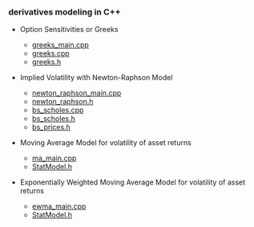### derivatives modeling in C++


- Option Sensitivities or Greeks 
     - [greeks_main.cpp](https://github.com/manuelmusngi/derivatives-modeling/blob/main/greeks_main.cpp)
     - [greeks.cpp](https://github.com/manuelmusngi/derivatives-modeling/blob/main/greeks.cpp)
     - [greeks.h](https://github.com/manuelmusngi/derivatives-modeling/blob/main/greeks.h)

- Implied Volatility with Newton-Raphson Model 
     - [newton_raphson_main.cpp](https://github.com/manuelmusngi/derivatives-modeling/blob/main/newton_raphson_main.cpp)
     - [newton_raphson.h](https://github.com/manuelmusngi/derivatives-modeling/blob/main/newton_raphson.h)
     - [bs_scholes.cpp](https://github.com/manuelmusngi/derivatives-modeling/blob/main/black_scholes.cpp)
     - [bs_scholes.h](https://github.com/manuelmusngi/derivatives-modeling/blob/main/black_scholes.h)
     - [bs_prices.h](https://github.com/manuelmusngi/derivatives-modeling/blob/main/bs_prices.h)

- Moving Average Model for volatility of asset returns
     - [ma_main.cpp](https://github.com/manuelmusngi/derivatives-modeling/blob/main/ma_main.cpp) 
     - [StatModel.h](https://github.com/manuelmusngi/derivatives-modeling/blob/main/StatModel.h)
   
- Exponentially Weighted Moving Average Model for volatility of asset returns
     - [ewma_main.cpp](https://github.com/manuelmusngi/derivatives-modeling/blob/main/ewma_main.cpp)
     - [StatModel.h](https://github.com/manuelmusngi/derivatives-modeling/blob/main/StatModel.h)
      
